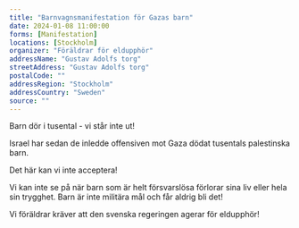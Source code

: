 ```yaml
---
title: "Barnvagnsmanifestation för Gazas barn"
date: 2024-01-08 11:00:00
forms: [Manifestation]
locations: [Stockholm]
organizer: "Föräldrar för eldupphör"
addressName: "Gustav Adolfs torg"
streetAddress: "Gustav Adolfs torg"
postalCode: ""
addressRegion: "Stockholm"
addressCountry: "Sweden"
source: ""
---
```

Barn dör i tusental - vi står inte ut!

Israel har sedan de inledde offensiven mot Gaza dödat tusentals palestinska barn.

Det här kan vi inte acceptera!

Vi kan inte se på när barn som är helt försvarslösa förlorar sina liv eller hela sin trygghet. Barn är inte militära mål och får aldrig bli det!

Vi föräldrar kräver att den svenska regeringen agerar för eldupphör!